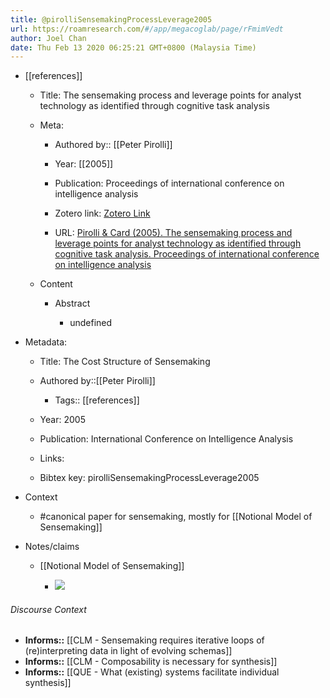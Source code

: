 ```yaml
---
title: @pirolliSensemakingProcessLeverage2005
url: https://roamresearch.com/#/app/megacoglab/page/rFmimVedt
author: Joel Chan
date: Thu Feb 13 2020 06:25:21 GMT+0800 (Malaysia Time)
---
```


- [[references]]

    - Title: The sensemaking process and leverage points for analyst technology as identified through cognitive task analysis

    - Meta:

        - Authored by:: [[Peter Pirolli]]

        - Year: [[2005]]

        - Publication: Proceedings of international conference on intelligence analysis

        - Zotero link: [Zotero Link](zotero://select/items/1_KAES379F)

        - URL: [Pirolli & Card (2005). The sensemaking process and leverage points for analyst technology as identified through cognitive task analysis. Proceedings of international conference on intelligence analysis](undefined)

    - Content

        - Abstract

            - undefined
- Metadata:

    - Title: The Cost Structure of Sensemaking

    - Authored by::[[Peter Pirolli]]

        - Tags:: [[references]]

    - Year: 2005

    - Publication: International Conference on Intelligence Analysis

    - Links:

    - Bibtex key: pirolliSensemakingProcessLeverage2005
- Context

    - #canonical paper for sensemaking, mostly for [[Notional Model of Sensemaking]]
- Notes/claims

    - [[Notional Model of Sensemaking]]

        - ![](https://firebasestorage.googleapis.com/v0/b/firescript-577a2.appspot.com/o/imgs%2Fapp%2Fmegacoglab%2Fmc0kri3kHD?alt=media&token=d576ef0b-d645-4b26-b4a1-0d0dee53ffe3)

###### Discourse Context

- **Informs::** [[CLM - Sensemaking requires iterative loops of (re)interpreting data in light of evolving schemas]]
- **Informs::** [[CLM - Composability is necessary for synthesis]]
- **Informs::** [[QUE - What (existing) systems facilitate individual synthesis]]
